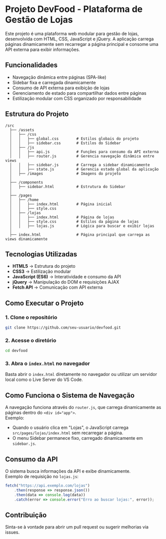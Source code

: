 # Projeto DevFood - Plataforma de Gestão de Lojas

Este projeto é uma plataforma web modular para gestão de lojas, desenvolvida com HTML, CSS, JavaScript e jQuery. A aplicação carrega páginas dinamicamente sem recarregar a página principal e consome uma API externa para exibir informações.

## Funcionalidades
- Navegação dinâmica entre páginas (SPA-like)  
- Sidebar fixa e carregada dinamicamente  
- Consumo de API externa para exibição de lojas  
- Gerenciamento de estado para compartilhar dados entre páginas  
- Estilização modular com CSS organizado por responsabilidade  

## Estrutura do Projeto
```
/src
  ├── /assets
  │   ├── /css
  │   │   ├── global.css        # Estilos globais do projeto
  │   │   ├── sidebar.css       # Estilos do Sidebar
  │   ├── /js
  │   │   ├── api.js            # Funções para consumo da API externa
  │   │   ├── router.js         # Gerencia navegação dinâmica entre views
  │   │   ├── sidebar.js        # Carrega a sidebar dinamicamente
  │   │   ├── state.js          # Gerencia estado global da aplicação
  │   ├── /images               # Imagens do projeto
  │
  ├── /components
  │   ├── sidebar.html          # Estrutura do Sidebar
  │
  ├── /pages
  │   ├── /home
  │   │   ├── index.html        # Página inicial
  │   │   ├── style.css
  │   ├── /lojas
  │   │   ├── index.html        # Página de lojas
  │   │   ├── style.css         # Estilos da página de lojas
  │   │   ├── lojas.js          # Lógica para buscar e exibir lojas
  │
  ├── index.html                # Página principal que carrega as views dinamicamente
```

## Tecnologias Utilizadas
- **HTML5** → Estrutura do projeto  
- **CSS3** → Estilização modular  
- **JavaScript (ES6)** → Interatividade e consumo da API  
- **jQuery** → Manipulação do DOM e requisições AJAX  
- **Fetch API** → Comunicação com API externa  

## Como Executar o Projeto
### 1. Clone o repositório
```sh
git clone https://github.com/seu-usuario/devfood.git
```
### 2. Acesse o diretório
```sh
cd devfood
```
### 3. Abra o `index.html` no navegador
Basta abrir o `index.html` diretamente no navegador ou utilizar um servidor local como o Live Server do VS Code.

## Como Funciona o Sistema de Navegação
A navegação funciona através do `router.js`, que carrega dinamicamente as páginas dentro do `<div id="app">`.  
Exemplo:  
- Quando o usuário clica em "Lojas", o JavaScript carrega `src/pages/lojas/index.html` sem recarregar a página.  
- O menu Sidebar permanece fixo, carregado dinamicamente em `sidebar.js`.

## Consumo da API
O sistema busca informações da API e exibe dinamicamente.  
Exemplo de requisição no `lojas.js`:
```js
fetch("https://api.exemplo.com/lojas")
    .then(response => response.json())
    .then(data => console.log(data))
    .catch(error => console.error("Erro ao buscar lojas:", error));
```

## Contribuição
Sinta-se à vontade para abrir um pull request ou sugerir melhorias via issues.  
